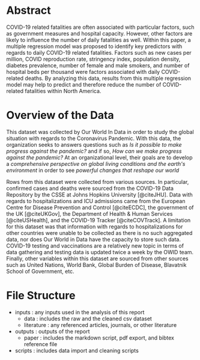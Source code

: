 # Abstract
COVID-19 related fatalities are often associated with particular factors, such as government measures and hospital capacity. However, other factors are likely to influence the number of daily fatalities as well. Within this paper, a multiple regression model was proposed to identify key predictors with regards to daily COVID-19 related fatalities. Factors such as new cases per million, COVID reproduction rate, stringency index, population density, diabetes prevalence, number of female and male smokers, and number of hospital beds per thousand were factors associated with daily COVID-related deaths. By analyzing this data, results from this multiple regression model may help to predict and therefore reduce the number of COVID-related fatalities within North America.

# Overview of the Data
This dataset was collected by Our World In Data in order to study the global situation with regards to the Coronavirus Pandemic. With this data, the organization seeks to answers questions such as *Is it possible to make progress against the pandemic?* and if so, *How can we make progress against the pandemic?* At an organizational level, their goals are to develop a *comprehensive perspective on global living conditions and the earth's environment* in order to see *powerful changes that reshape our world*

Rows from this dataset were collected from various sources. In particular, confirmed cases and deaths were sourced from the COVID-19 Data Repository by the CSSE at Johns Hopkins University [@citeJHU]. Data with regards to hospitalizations and ICU admissions came from the European Centre for Disease Prevention and Control [@citeECDC], the government of the UK [@citeUKGov], the Department of Health & Human Services [@citeUSHealth], and the COVID-19 Tracker [@citeCOVTrack]. A limitation for this dataset was that information with regards to hospitalizations for other countries were unable to be collected as there is no such aggregated data, nor does Our World in Data have the capacity to store such data. COVID-19 testing and vaccinations are a relatively new topic in terms of data gathering and testing data is updated twice a week by the OWID team. Finally, other variables within this dataset are sourced from other sources such as United Nations, World Bank, Global Burden of Disease, Blavatnik School of Government, etc.

# File Structure
* inputs : any inputs used in the analysis of this report
  * data : includes the raw and the cleaned csv dataset
  * literature : any referenced articles, journals, or other literature
* outputs : outputs of the report
  * paper : includes the markdown script, pdf export, and bibtex reference file
* scripts : includes data import and cleaning scripts
